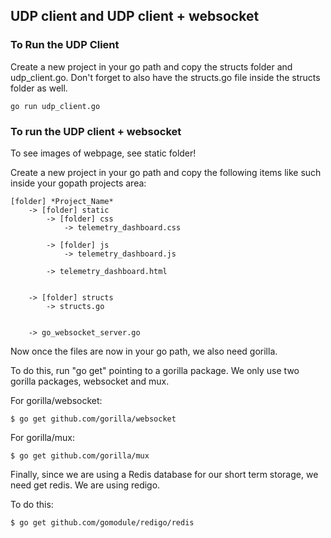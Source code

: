 ## UDP client and UDP client + websocket

### To Run the UDP Client

Create a new project in your go path and copy the structs folder and udp_client.go. Don't forget to also have the structs.go file inside the structs folder as well.

```
go run udp_client.go
```

### To run the UDP client + websocket

To see images of webpage, see static folder!

Create a new project in your go path and copy the following items like such inside your gopath projects area:

```
[folder] *Project_Name*
    -> [folder] static
        -> [folder] css
            -> telemetry_dashboard.css

        -> [folder] js
            -> telemetry_dashboard.js

        -> telemetry_dashboard.html


    -> [folder] structs
        -> structs.go


    -> go_websocket_server.go
```

Now once the files are now in your go path, we also need gorilla.

To do this, run "go get" pointing to a gorilla package. We only use two gorilla packages, websocket and mux.

For gorilla/websocket:

```
$ go get github.com/gorilla/websocket
```

For gorilla/mux:

```
$ go get github.com/gorilla/mux
```

Finally, since we are using a Redis database for our short term storage, we need get redis. We are using redigo.

To do this:

```
$ go get github.com/gomodule/redigo/redis
```
